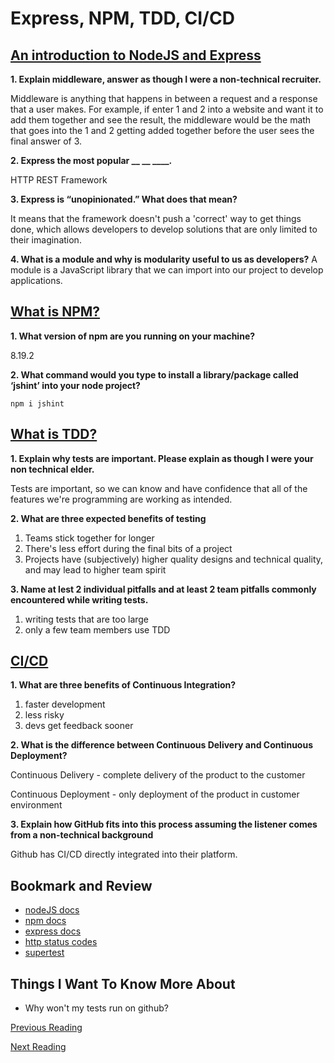 # Express, NPM, TDD, CI/CD

## [An introduction to NodeJS and Express](https://developer.mozilla.org/en-US/docs/Learn/Server-side/Express_Nodejs/Introduction)

**1. Explain middleware, answer as though I were a non-technical recruiter.**

Middleware is anything that happens in between a request and a response that a user makes. For example, if enter 1 and 2 into a website and want it to add them together and see the result, the middleware would be the math that goes into the 1 and 2 getting added together before the user sees the final answer of 3.

**2. Express the most popular __ __ ____.**

HTTP REST Framework

**3. Express is “unopinionated.” What does that mean?**

It means that the framework doesn't push a 'correct' way to get things done, which allows developers to develop solutions that are only limited to their imagination.

**4. What is a module and why is modularity useful to us as developers?**
A module is a JavaScript library that we can import into our project to develop applications.

## [What is NPM?](https://docs.npmjs.com/getting-started/what-is-npm)

**1. What version of npm are you running on your machine?**

8.19.2

**2. What command would you type to install a library/package called ‘jshint’ into your node project?**

`npm i jshint`

## [What is TDD?](https://www.agilealliance.org/glossary/tdd/)

**1. Explain why tests are important. Please explain as though I were your non technical elder.**

Tests are important, so we can know and have confidence that all of the features we're programming are working as intended.

**2. What are three expected benefits of testing**

1. Teams stick together for longer
2. There's less effort during the final bits of a project
3. Projects have (subjectively) higher quality designs and technical quality, and may lead to higher team spirit

**3. Name at lest 2 individual pitfalls and at least 2 team pitfalls commonly encountered while writing tests.**

1. writing tests that are too large
2. only a few team members use TDD

## [CI/CD](https://www.youtube.com/watch?v%3DxSv_m3KhUO8)

**1. What are three benefits of Continuous Integration?**

1. faster development
2. less risky
3. devs get feedback sooner

**2. What is the difference between Continuous Delivery and Continuous Deployment?**

Continuous Delivery - complete delivery of the product to the customer

Continuous Deployment - only deployment of the product in customer environment

**3. Explain how GitHub fits into this process assuming the listener comes from a non-technical background**

Github has CI/CD directly integrated into their platform.

## Bookmark and Review

- [nodeJS docs](https://nodejs.org/en/docs/)
- [npm docs](https://docs.npmjs.com/)
- [express docs](https://expressjs.com/en/4x/api.html)
- [http status codes](https://www.restapitutorial.com/httpstatuscodes.html)
- [supertest](https://github.com/visionmedia/supertest)

## Things I Want To Know More About

- Why won't my tests run on github?

[Previous Reading](./class-01.md)

[Next Reading](./class-03.md)
